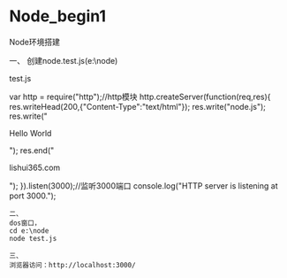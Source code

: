 # Node_begin1
Node环境搭建

一、
创建node.test.js(e:\node)

test.js

var http = require("http");//http模块
http.createServer(function(req,res){
	res.writeHead(200,{"Content-Type":"text/html"});
	res.write("node.js");
	res.write("<p>Hello World</p>");
	res.end("<p>lishui365.com</p>");
}).listen(3000);//监听3000端口
console.log("HTTP server is listening at port 3000.");
```
二、
dos窗口，
cd e:\node
node test.js

三、
浏览器访问：http://localhost:3000/
